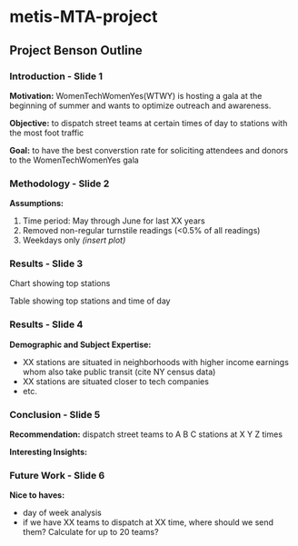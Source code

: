 # metis-MTA-project

## Project Benson Outline

### Introduction - Slide 1
**Motivation:** WomenTechWomenYes(WTWY) is hosting a gala at the beginning of summer and wants to optimize outreach and awareness.

**Objective:** to dispatch street teams at certain times of day to stations with the most foot traffic

**Goal:** to have the best converstion rate for soliciting attendees and donors to the WomenTechWomenYes gala

### Methodology - Slide 2
**Assumptions:**
1. Time period: May through June for last XX years
2. Removed non-regular turnstile readings (<0.5% of all readings)
3. Weekdays only *(insert plot)*

### Results - Slide 3

Chart showing top stations

Table showing top stations and time of day

### Results - Slide 4

**Demographic and Subject Expertise:**
- XX stations are situated in neighborhoods with higher income earnings whom also take public transit (cite NY census data)
- XX stations are situated closer to tech companies
- etc.

### Conclusion - Slide 5

**Recommendation:** dispatch street teams to A B C stations at X Y Z times

**Interesting Insights:**

### Future Work - Slide 6

**Nice to haves:**
- day of week analysis
- if we have XX teams to dispatch at XX time, where should we send them?  Calculate for up to 20 teams?
